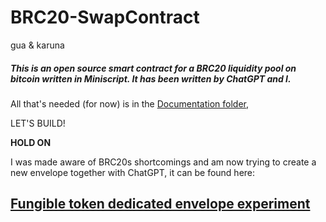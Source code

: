 # BRC20-SwapContract
gua & karuna

##### This is an open source smart contract for a BRC20 liquidity pool on bitcoin written in Miniscript. It has been written by ChatGPT and I.

All that's needed (for now) is in the [Documentation folder](https://github.com/DanM3rcurius/BRC20-SwapContract/tree/main/Documentation),

LET'S BUILD!

**HOLD ON**

I was made aware of BRC20s shortcomings and am now trying to create a new envelope together with ChatGPT, it can be found here: 
## [Fungible token dedicated envelope experiment](https://github.com/DanM3rcurius/BRC20-SwapContract/tree/main/Documentation/FT%20Envelope)
